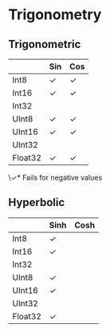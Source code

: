 # Trigonometry

## Trigonometric

| | Sin | Cos |
|-|-|-|
| Int8 | ✓ | ✓ |
| Int16 | ✓ | ✓ |
| Int32 |  | |
| UInt8 | ✓ | ✓ |
| UInt16 | ✓ | ✓ |
| UInt32 |  | |
| Float32 | ✓ | ✓ |

\✓* Fails for negative values

## Hyperbolic
| | Sinh | Cosh |
|-|-|-|
| Int8 | ✓ | |
| Int16 | ✓ | |
| Int32 |  | |
| UInt8 | ✓ | |
| UInt16 | ✓ | |
| UInt32 |  | |
| Float32 | ✓ | |